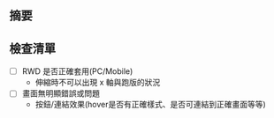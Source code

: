 ## 摘要

<!-- 請簡要說明此 PR 的內容與目的 -->

## 檢查清單

<!-- 請填寫以下清單，刪除不適用的項目。 -->

- [ ] RWD 是否正確套用(PC/Mobile)
  - 伸縮時不可以出現 x 軸與跑版的狀況
- [ ] 畫面無明顯錯誤或問題
  - 按鈕/連結效果(hover是否有正確樣式、是否可連結到正確畫面等等)

<!-- 其他補充說明。若有，請將下列備註欄取消註解，加註在備註欄中 -->

<!-- ## 備註 -->
